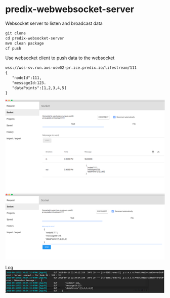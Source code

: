 
# predix-webwebsocket-server
Websocket server to listen and broadcast data

   ```  
git clone 
cd predix-websocket-server
mvn clean package
cf push
   ```  

Use websocket client to push data to the websocket 
   ```  
   wss://wss-sv.run.aws-usw02-pr.ice.predix.io/lifestream/111
   {
      "nodeId":111,
      "messageId:123.
      "dataPoints":[1,2,3,4,5]
   }
   ```  
      
 <img src="images/wss-get.png">
 <img src="images/wss-post.png">

Log
 <img src="images/wss-logs.png">


